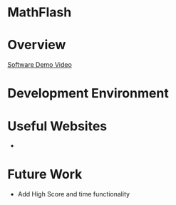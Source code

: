 # MathFlash

# Overview



[Software Demo Video](https://youtu.be/GhABCLUO5bs)

# Development Environment


# Useful Websites

* []()


# Future Work

* Add High Score and time functionality
